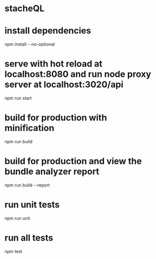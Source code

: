 # stacheQL

# install dependencies

npm install --no-optional

# serve with hot reload at localhost:8080 and run node proxy server at localhost:3020/api

npm run start

# build for production with minification

npm run build

# build for production and view the bundle analyzer report

npm run build --report

# run unit tests

npm run unit

# run all tests

npm test

```

```
